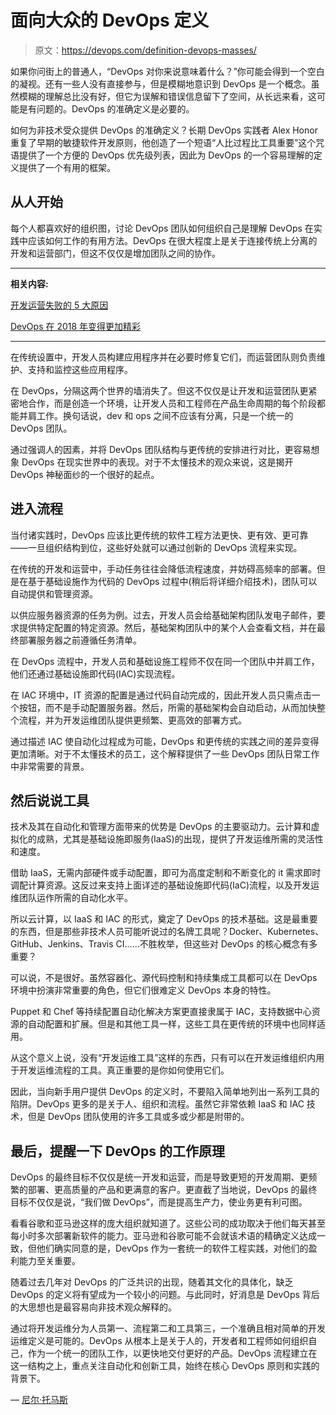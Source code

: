 # 面向大众的 DevOps 定义

> 原文：<https://devops.com/definition-devops-masses/>

如果你问街上的普通人，“DevOps 对你来说意味着什么？”你可能会得到一个空白的凝视。还有一些人没有直接参与，但是模糊地意识到 DevOps 是一个概念。虽然模糊的理解总比没有好，但它为误解和错误信息留下了空间，从长远来看，这可能是有问题的。DevOps 的准确定义是必要的。

如何为非技术受众提供 DevOps 的准确定义？长期 DevOps 实践者 Alex Honor 重复了早期的敏捷软件开发原则，他创造了一个短语“人比过程比工具重要”这个咒语提供了一个方便的 DevOps 优先级列表，因此为 DevOps 的一个容易理解的定义提供了一个有用的框架。

## **从人开始**

每个人都喜欢好的组织图，讨论 DevOps 团队如何组织自己是理解 DevOps 在实践中应该如何工作的有用方法。DevOps 在很大程度上是关于连接传统上分离的开发和运营部门，但这不仅仅是增加团队之间的协作。

* * *

**相关内容:**

[开发运营失败的 5 大原因](https://devops.com/5-biggest-ways-fail-devops/)

[DevOps 在 2018 年变得更加精彩](https://devops.com/devops-gets-exciting-2018/)

* * *

在传统设置中，开发人员构建应用程序并在必要时修复它们，而运营团队则负责维护、支持和监控这些应用程序。

在 DevOps，分隔这两个世界的墙消失了。但这不仅仅是让开发和运营团队更紧密地合作，而是创造一个环境，让开发人员和工程师在产品生命周期的每个阶段都能并肩工作。换句话说，dev 和 ops 之间不应该有分离，只是一个统一的 DevOps 团队。

通过强调人的因素，并将 DevOps 团队结构与更传统的安排进行对比，更容易想象 DevOps 在现实世界中的表现。对于不太懂技术的观众来说，这是揭开 DevOps 神秘面纱的一个很好的起点。

## **进入流程**

当付诸实践时，DevOps 应该比更传统的软件工程方法更快、更有效、更可靠——一旦组织结构到位，这些好处就可以通过创新的 DevOps 流程来实现。

在传统的开发和运营中，手动任务往往会降低流程速度，并妨碍高频率的部署。但是在基于基础设施作为代码的 DevOps 过程中(稍后将详细介绍技术)，团队可以自动提供和管理资源。

以供应服务器资源的任务为例。过去，开发人员会给基础架构团队发电子邮件，要求提供特定配置的特定资源。然后，基础架构团队中的某个人会查看文档，并在最终部署服务器之前遵循任务清单。

在 DevOps 流程中，开发人员和基础设施工程师不仅在同一个团队中并肩工作，他们还通过基础设施即代码(IAC)实现流程。

在 IAC 环境中，IT 资源的配置是通过代码自动完成的，因此开发人员只需点击一个按钮，而不是手动配置服务器。然后，所需的基础架构会自动启动，从而加快整个流程，并为开发运维团队提供更频繁、更高效的部署方式。

通过描述 IAC 使自动化过程成为可能，DevOps 和更传统的实践之间的差异变得更加清晰。对于不太懂技术的员工，这个解释提供了一些 DevOps 团队日常工作中非常需要的背景。

## **然后说说工具**

技术及其在自动化和管理方面带来的优势是 DevOps 的主要驱动力。云计算和虚拟化的成熟，尤其是基础设施即服务(IaaS)的出现，提供了开发运维所需的灵活性和速度。

借助 IaaS，无需内部硬件或手动配置，即可为高度定制和不断变化的 it 需求即时调配计算资源。这反过来支持上面详述的基础设施即代码(IaC)流程，以及开发运维团队运作所需的自动化水平。

所以云计算，以 IaaS 和 IAC 的形式，奠定了 DevOps 的技术基础。这是最重要的东西，但是那些非技术人员可能听说过的名牌工具呢？Docker、Kubernetes、GitHub、Jenkins、Travis CI……不胜枚举，但这些对 DevOps 的核心概念有多重要？

可以说，不是很好。虽然容器化、源代码控制和持续集成工具都可以在 DevOps 环境中扮演非常重要的角色，但它们很难定义 DevOps 本身的特性。

Puppet 和 Chef 等持续配置自动化解决方案更直接隶属于 IAC，支持数据中心资源的自动配置和扩展。但是和其他工具一样，这些工具在更传统的环境中也同样适用。

从这个意义上说，没有“开发运维工具”这样的东西，只有可以在开发运维组织内用于开发运维流程的工具。真正重要的是你如何使用它们。

因此，当向新手用户提供 DevOps 的定义时，不要陷入简单地列出一系列工具的陷阱。DevOps 更多的是关于人、组织和流程。虽然它非常依赖 IaaS 和 IAC 技术，但是 DevOps 团队使用的许多工具或多或少都是附带的。

## **最后，提醒一下 DevOps 的工作原理**

DevOps 的最终目标不仅仅是统一开发和运营，而是导致更短的开发周期、更频繁的部署、更高质量的产品和更满意的客户。更直截了当地说，DevOps 的最终目标不仅仅是说，“我们做 DevOps”，而是提高生产力，使业务更有利可图。

看看谷歌和亚马逊这样的庞大组织就知道了。这些公司的成功取决于他们每天甚至每小时多次部署新软件的能力。亚马逊和谷歌可能不会就该术语的精确定义达成一致，但他们确实同意的是，DevOps 作为一套统一的软件工程实践，对他们的盈利能力至关重要。

随着过去几年对 DevOps 的广泛共识的出现，随着其文化的具体化，缺乏 DevOps 的定义将有望成为一个较小的问题。与此同时，好消息是 DevOps 背后的大思想也是最容易向非技术观众解释的。

通过将开发运维分为人员第一、流程第二和工具第三，一个准确且相对简单的开发运维定义是可能的。DevOps 从根本上是关于人的，开发者和工程师如何组织自己，作为一个统一的团队工作，以更快地交付更好的产品。DevOps 流程建立在这一结构之上，重点关注自动化和创新工具，始终在核心 DevOps 原则和实践的背景下。

— [尼尔·托马斯](https://devops.com/author/neal-thoms/)